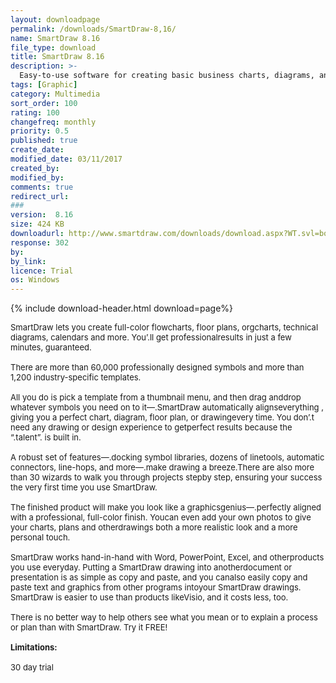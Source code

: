 ```yaml
---
layout: downloadpage
permalink: /downloads/SmartDraw-8,16/
name: SmartDraw 8.16
file_type: download
title: SmartDraw 8.16
description: >-
  Easy-to-use software for creating basic business charts, diagrams, and presentations
tags: [Graphic]
category: Multimedia
sort_order: 100
rating: 100
changefreq: monthly
priority: 0.5
published: true
create_date: 
modified_date: 03/11/2017
created_by: 
modified_by: 
comments: true
redirect_url: 
### 
version:  8.16
size: 424 KB
downloadurl: http://www.smartdraw.com/downloads/download.aspx?WT.svl=box
response: 302
by: 
by_link: 
licence: Trial 
os: Windows
---
```


{% include download-header.html download=page%}

<p style="fix-download-text !important">
<p><font size="2"><p>SmartDraw lets you create full-color flowcharts, floor plans, orgcharts, technical diagrams, calendars and more. You’.ll get professionalresults in just a few minutes, guaranteed.<br />
<br />
There are more than 60,000 professionally designed symbols and more than 1,200 industry-specific templates. <br />
<br />
All you do is pick a template from a thumbnail menu, and then drag anddrop whatever symbols you need on to it—.SmartDraw automatically alignseverything , giving you a perfect chart, diagram, floor plan, or drawingevery time. You don’.t need any drawing or design experience to getperfect results because the “.talent”. is built in.<br />
<br />
A robust set of features—.docking symbol libraries, dozens of linetools, automatic connectors, line-hops, and more—.make drawing a breeze.There are also more than 30 wizards to walk you through projects stepby step, ensuring your success the very first time you use SmartDraw.<br />
<br />
The finished product will make you look like a graphicsgenius—.perfectly aligned with a professional, full-color finish. Youcan even add your own photos to give your charts, plans and otherdrawings both a more realistic look and a more personal touch.<br />
<br />
SmartDraw works hand-in-hand with Word, PowerPoint, Excel, and otherproducts you use everyday. Putting a SmartDraw drawing into anotherdocument or presentation is as simple as copy and paste, and you canalso easily copy and paste text and graphics from other programs intoyour SmartDraw drawings. SmartDraw is easier to use than products likeVisio, and it costs less, too.<br />
<br />
There is no better way to help others see what you mean or to explain a process or plan than with SmartDraw. Try it FREE!<br />
<br />
<span><strong>Limitations:</strong></span><br />
<br />
30 day trial</p></p></p>

